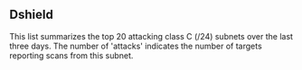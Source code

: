 ## Dshield
This list summarizes the top 20 attacking class C (/24) subnets over the last three days. The number of 'attacks' indicates the number of targets reporting scans from this subnet.
